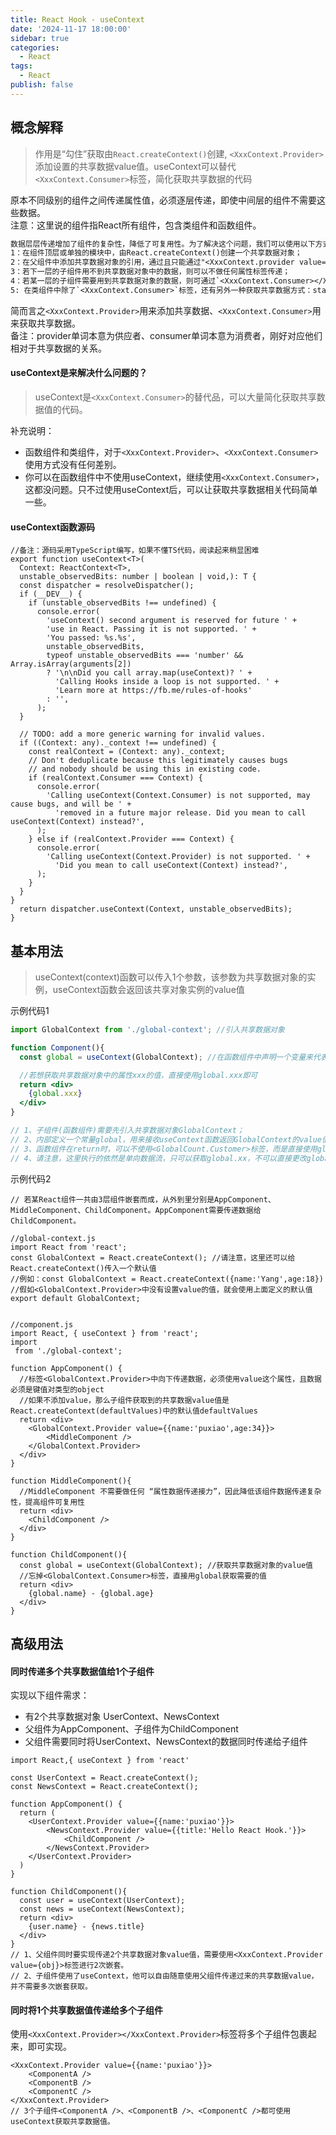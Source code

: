 ```yaml
---
title: React Hook - useContext
date: '2024-11-17 18:00:00'
sidebar: true
categories:
  - React
tags:
  - React
publish: false
---
```


## 概念解释
> 作用是“勾住”获取由`React.createContext()`创建, `<XxxContext.Provider>`添加设置的共享数据value值。useContext可以替代`<XxxContext.Consumer>`标签，简化获取共享数据的代码

原本不同级别的组件之间传递属性值，必须逐层传递，即使中间层的组件不需要这些数据。<br />
注意：这里说的组件指React所有组件，包含类组件和函数组件。

```txt
数据层层传递增加了组件的复杂性，降低了可复用性。为了解决这个问题，我们可以使用以下方式：
1：在组件顶层或单独的模块中，由React.createContext()创建一个共享数据对象；
2：在父组件中添加共享数据对象的引用，通过且只能通过"<XxxContext.provider value={{xx:'xxx'}}></XxxContext.provider>"的形式将数据传递给子组件。请注意传值必须使用value={obj}这种形式；
3：若下一层的子组件用不到共享数据对象中的数据，则可以不做任何属性标签传递；
4：若某一层的子组件需要用到共享数据对象的数据，则可通过`<XxxContext.Consumer></XxxContext.Consumer>`获取到数据；
5: 在类组件中除了`<XxxContext.Consumer>`标签，还有另外一种获取共享数据方式：static xxx = XxxContext; 但是这种形式在函数组件中无法使用。

```

简而言之`<XxxContext.Provider>`用来添加共享数据、`<XxxContext.Consumer>`用来获取共享数据。<br />
备注：provider单词本意为供应者、consumer单词本意为消费者，刚好对应他们相对于共享数据的关系。

#### useContext是来解决什么问题的？
> useContext是`<XxxContext.Consumer>`的替代品，可以大量简化获取共享数据值的代码。

补充说明：
+ 函数组件和类组件，对于`<XxxContext.Provider>`、`<XxxContext.Consumer>`使用方式没有任何差别。
+ 你可以在函数组件中不使用useContext，继续使用`<XxxContext.Consumer>`，这都没问题。只不过使用useContext后，可以让获取共享数据相关代码简单一些。

#### useContext函数源码
```tsx
//备注：源码采用TypeScript编写，如果不懂TS代码，阅读起来稍显困难
export function useContext<T>(
  Context: ReactContext<T>,
  unstable_observedBits: number | boolean | void,): T {
  const dispatcher = resolveDispatcher();
  if (__DEV__) {
    if (unstable_observedBits !== undefined) {
      console.error(
        'useContext() second argument is reserved for future ' +
        'use in React. Passing it is not supported. ' +
        'You passed: %s.%s',
        unstable_observedBits,
        typeof unstable_observedBits === 'number' && Array.isArray(arguments[2])
        ? '\n\nDid you call array.map(useContext)? ' +
          'Calling Hooks inside a loop is not supported. ' +
          'Learn more at https://fb.me/rules-of-hooks'
        : '',
      );
  }

  // TODO: add a more generic warning for invalid values.
  if ((Context: any)._context !== undefined) {
    const realContext = (Context: any)._context;
    // Don't deduplicate because this legitimately causes bugs
    // and nobody should be using this in existing code.
    if (realContext.Consumer === Context) {
      console.error(
        'Calling useContext(Context.Consumer) is not supported, may cause bugs, and will be ' +
          'removed in a future major release. Did you mean to call useContext(Context) instead?',
      );
    } else if (realContext.Provider === Context) {
      console.error(
        'Calling useContext(Context.Provider) is not supported. ' +
          'Did you mean to call useContext(Context) instead?',
      );
    }
  }
}
  return dispatcher.useContext(Context, unstable_observedBits);
}
```

## 基本用法
> useContext(context)函数可以传入1个参数，该参数为共享数据对象的实例，useContext函数会返回该共享对象实例的value值

示例代码1

```jsx
import GlobalContext from './global-context'; //引入共享数据对象

function Component(){
  const global = useContext(GlobalContext); //在函数组件中声明一个变量来代表该共享数据对象的value值

  //若想获取共享数据对象中的属性xxx的值，直接使用global.xxx即可
  return <div>
    {global.xxx}
  </div>
}

// 1、子组件(函数组件)需要先引入共享数据对象GlobalContext；
// 2、内部定义一个常量global，用来接收useContext函数返回GlobalContext的value值；
// 3、函数组件在return时，可以不使用<GlobalCount.Customer>标签，而是直接使用global.xx来获取共享数据；
// 4、请注意，这里执行的依然是单向数据流，只可以获取global.xx，不可以直接更改global.xx;
```

示例代码2
```tsx
// 若某React组件一共由3层组件嵌套而成，从外到里分别是AppComponent、MiddleComponent、ChildComponent。AppComponent需要传递数据给ChildComponent。

//global-context.js 
import React from 'react';
const GlobalContext = React.createContext(); //请注意，这里还可以给React.createContext()传入一个默认值
//例如：const GlobalContext = React.createContext({name:'Yang',age:18})
//假如<GlobalContext.Provider>中没有设置value的值，就会使用上面定义的默认值
export default GlobalContext;


//component.js
import React, { useContext } from 'react';
import 
 from './global-context';

function AppComponent() {
  //标签<GlobalContext.Provider>中向下传递数据，必须使用value这个属性，且数据必须是键值对类型的object
  //如果不添加value，那么子组件获取到的共享数据value值是React.createContext(defaultValues)中的默认值defaultValues
  return <div>
    <GlobalContext.Provider value={{name:'puxiao',age:34}}>
        <MiddleComponent />
    </GlobalContext.Provider>
  </div>
}

function MiddleComponent(){
  //MiddleComponent 不需要做任何 “属性数据传递接力”，因此降低该组件数据传递复杂性，提高组件可复用性
  return <div>
    <ChildComponent />
  </div>
}  

function ChildComponent(){
  const global = useContext(GlobalContext); //获取共享数据对象的value值
  //忘掉<GlobalContext.Consumer>标签，直接用global获取需要的值
  return <div>
    {global.name} - {global.age}
  </div>
}
```

## 高级用法

#### 同时传递多个共享数据值给1个子组件
实现以下组件需求：
+ 有2个共享数据对象 UserContext、NewsContext
+ 父组件为AppComponent、子组件为ChildComponent
+ 父组件需要同时将UserContext、NewsContext的数据同时传递给子组件

```tsx
import React,{ useContext } from 'react'

const UserContext = React.createContext();
const NewsContext = React.createContext();

function AppComponent() {
  return (
    <UserContext.Provider value={{name:'puxiao'}}>
        <NewsContext.Provider value={{title:'Hello React Hook.'}}>
            <ChildComponent />
        </NewsContext.Provider>
    </UserContext.Provider>
  )
}

function ChildComponent(){
  const user = useContext(UserContext);
  const news = useContext(NewsContext);
  return <div>
    {user.name} - {news.title}
  </div>
}
// 1、父组件同时要实现传递2个共享数据对象value值，需要使用<XxxContext.Provider value={obj}>标签进行2次嵌套。
// 2、子组件使用了useContext，他可以自由随意使用父组件传递过来的共享数据value，并不需要多次嵌套获取。
```

#### 同时将1个共享数据值传递给多个子组件
使用`<XxxContext.Provider></XxxContext.Provider>`标签将多个子组件包裹起来，即可实现。
```tsx
<XxxContext.Provider value={{name:'puxiao'}}>
    <ComponentA />
    <ComponentB />
    <ComponentC />
</XxxContext.Provider>
// 3个子组件<ComponentA />、<ComponentB />、<ComponentC />都可使用useContext获取共享数据值。
```
